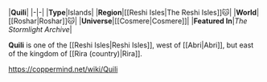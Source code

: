 |**Quili**|
|-|-|
|**Type**|Islands|
|**Region**|[[Reshi Isles\|The Reshi Isles]]🐱︎|
|**World**|[[Roshar\|Roshar]]🐱︎|
|**Universe**|[[Cosmere\|Cosmere]]|
|**Featured In**|*The Stormlight Archive*|

**Quili** is one of the [[Reshi Isles\|Reshi Isles]], west of [[Abri\|Abri]], but east of the kingdom of [[Rira (country)\|Rira]].



https://coppermind.net/wiki/Quili